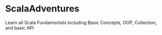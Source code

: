 # ScalaAdventures
Learn all Scala Fundamentals including Basic Concepts, OOP, Collection, and basic API
